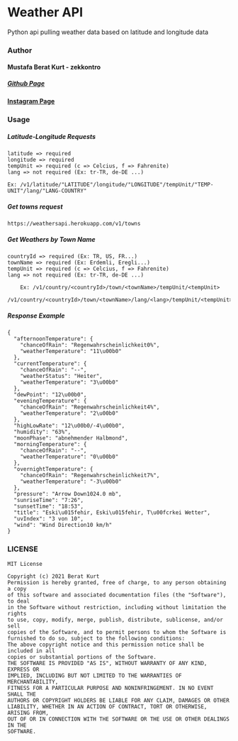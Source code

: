 # Weather API

Python api pulling weather data based on latitude and longitude data


### Author
#### Mustafa Berat Kurt - zekkontro
##### [Github Page](https://github.com/zekkontro)
#### [Instagram Page](https://www.instagram.com/brtwlf/)

### Usage
##### Latitude-Longitude Requests
	
    latitude => required
    longitude => required
    tempUnit => required (c => Celcius, f => Fahrenite)
    lang => not required (Ex: tr-TR, de-DE ...)
    
	Ex: /v1/latitude/"LATITUDE"/longitude/"LONGITUDE"/tempUnit/"TEMP-UNIT"/lang/"LANG-COUNTRY"

##### Get towns request

    https://weathersapi.herokuapp.com/v1/towns

##### Get Weathers by Town Name

    countryId => required (Ex: TR, US, FR...)
    townName => required (Ex: Erdemli, Eregli...)
    tempUnit => required (c => Celcius, f => Fahrenite)
    lang => not required (Ex: tr-TR, de-DE ...)
    
    	Ex: /v1/country/<countryId>/town/<townName>/tempUnit/<tempUnit>
	    /v1/country/<countryId>/town/<townName>/lang/<lang>/tempUnit/<tempUnit>

##### Response Example

    {
      "afternoonTemperature": {
        "chanceOfRain": "Regenwahrscheinlichkeit0%", 
        "weatherTemperature": "11\u00b0"
      }, 
      "currentTemperature": {
        "chanceOfRain": "--", 
        "weatherStatus": "Heiter", 
        "weatherTemperature": "3\u00b0"
      }, 
      "dewPoint": "12\u00b0", 
      "eveningTemperature": {
        "chanceOfRain": "Regenwahrscheinlichkeit4%", 
        "weatherTemperature": "2\u00b0"
      }, 
      "highLowRate": "12\u00b0/-4\u00b0", 
      "humidity": "63%", 
      "moonPhase": "abnehmender Halbmond", 
      "morningTemperature": {
        "chanceOfRain": "--", 
        "weatherTemperature": "0\u00b0"
      }, 
      "overnightTemperature": {
        "chanceOfRain": "Regenwahrscheinlichkeit7%", 
        "weatherTemperature": "-3\u00b0"
      }, 
      "pressure": "Arrow Down1024.0 mb", 
      "sunriseTime": "7:26", 
      "sunsetTime": "18:53", 
      "title": "Eski\u015fehir, Eski\u015fehir, T\u00fcrkei Wetter", 
      "uvIndex": "3 von 10", 
      "wind": "Wind Direction10 km/h"
    }


### LICENSE

    MIT License
 
    Copyright (c) 2021 Berat Kurt   
    Permission is hereby granted, free of charge, to any person obtaining a copy
    of this software and associated documentation files (the "Software"), to deal
    in the Software without restriction, including without limitation the rights
    to use, copy, modify, merge, publish, distribute, sublicense, and/or sell
    copies of the Software, and to permit persons to whom the Software is
    furnished to do so, subject to the following conditions:
    The above copyright notice and this permission notice shall be included in all
    copies or substantial portions of the Software.
    THE SOFTWARE IS PROVIDED "AS IS", WITHOUT WARRANTY OF ANY KIND, EXPRESS OR
    IMPLIED, INCLUDING BUT NOT LIMITED TO THE WARRANTIES OF MERCHANTABILITY,
    FITNESS FOR A PARTICULAR PURPOSE AND NONINFRINGEMENT. IN NO EVENT SHALL THE
    AUTHORS OR COPYRIGHT HOLDERS BE LIABLE FOR ANY CLAIM, DAMAGES OR OTHER
    LIABILITY, WHETHER IN AN ACTION OF CONTRACT, TORT OR OTHERWISE, ARISING FROM,
    OUT OF OR IN CONNECTION WITH THE SOFTWARE OR THE USE OR OTHER DEALINGS IN THE
    SOFTWARE.
